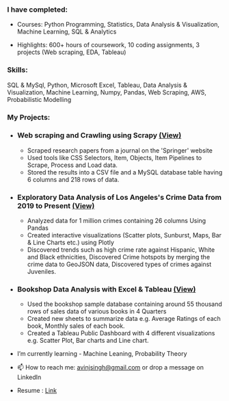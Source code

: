 ### I have completed: 
* Courses: Python Programming, Statistics, Data Analysis & Visualization, Machine Learning, SQL & Analytics

* Highlights: 600+ hours of coursework, 10 coding assignments, 3 projects (Web scraping, EDA, Tableau)

### Skills:
SQL & MySql, Python, Microsoft Excel, Tableau, Data Analysis & Visualization, Machine Learning, Numpy, Pandas, Web Scraping, AWS, Probabilistic Modelling

### My Projects:
* ### Web scraping and Crawling using Scrapy [(View)](https://jovian.com/av-sngh/webscraping-using-scrapy)
  * Scraped research papers from a  journal on the 'Springer' website
  * Used tools like CSS Selectors, Item, Objects, Item Pipelines to Scrape, Process and Load data.
  * Stored the results into a CSV file and a MySQL database table having 6 columns and 218 rows of data.
* ### Exploratory Data Analysis of Los Angeles's Crime Data from 2019 to Present [(View)](https://jovian.com/av-sngh/la-crime-eda-c5275)
  * Analyzed data for 1 million crimes containing 26 columns Using Pandas
  * Created interactive visualizations (Scatter plots, Sunburst, Maps, Bar & Line Charts etc.) using Plotly
  * Discovered trends such as high crime rate against Hispanic, White and Black ethnicities, Discovered Crime hotspots by merging the crime data to GeoJSON data, Discovered types of crimes against Juveniles.
* ### Bookshop Data Analysis with Excel & Tableau [(View)](https://public.tableau.com/app/profile/avinash.singh1590/viz/JovianTableauAssignment/Dashboard1)
  * Used the bookshop sample database containing around 55 thousand rows of sales data of various books in 4 Quarters
  * Created new sheets to summarize data e.g. Average Ratings of each book, Monthly sales of each book.
  * Created a Tableau Public Dashboard with 4 different visualizations e.g. Scatter Plot, Bar charts and Line chart.

* I’m currently learning - Machine Leaning, Probability Theory
* 📫 How to reach me: avinjsingh@gmail.com or drop a message on LinkedIn
* Resume : [Link](https://docs.google.com/document/d/1E7sbDssdJGfxBRsDf7lVSVmYLcGTl5C3fXIiUUIzc_s/edit)
<!--
**avsngh-git/avsngh-git** is a ✨ _special_ ✨ repository because its `README.md` (this file) appears on your GitHub profile.

Here are some ideas to get you started:

- 🔭 I’m currently working on ...
- 🌱 I’m currently learning ...
- 👯 I’m looking to collaborate on ...
- 🤔 I’m looking for help with ...
- 💬 Ask me about ...
- 📫 How to reach me: ...
- 😄 Pronouns: ...
- ⚡ Fun fact: ...
-->

